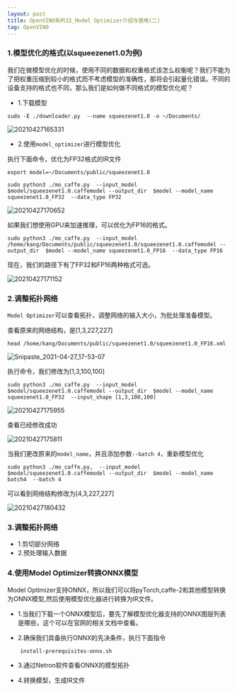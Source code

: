 ```yaml
---
layout: post
title: OpenVINO系列15_Model Optimizer介绍与使用(二)
tag: OpenVINO
---
```



### 1.模型优化的格式(以squeezenet1.0为例)

我们在做模型优化的时候，使用不同的数据和权重格式该怎么权衡呢？我们不能为了把权重压缩到较小的格式而不考虑模型的准确性，那将会引起量化错误。不同的设备支持的格式也不同，那么我们是如何做不同格式的模型优化呢？

- 1.下载模型

```
sudo -E ./downloader.py  --name squeezenet1.0 -o ~/Documents/
```

![20210427165331](https://cdn.jsdelivr.net/gh/luckykang/picture_bed/blogs_images/20210427165331.png)

- 2.使用`model_optimizer`进行模型优化

执行下面命令，优化为FP32格式的IR文件

```
export model=~/Documents/public/squeezenet1.0

sudo python3 ./mo_caffe.py  --input_model $model/squeezenet1.0.caffemodel --output_dir  $model --model_name squeezenet1.0_FP32  --data_type FP32
```

![20210427170652](https://cdn.jsdelivr.net/gh/luckykang/picture_bed/blogs_images/20210427170652.png)


如果我们想使用GPU来加速推理，可以优化为FP16的格式。

```
sudo python3 ./mo_caffe.py  --input_model /home/kang/Documents/public/squeezenet1.0/squeezenet1.0.caffemodel --output_dir  $model --model_name squeezenet1.0_FP16  --data_type FP16
```

现在，我们的路径下有了FP32和FP16两种格式可选。

![20210427171152](https://cdn.jsdelivr.net/gh/luckykang/picture_bed/blogs_images/20210427171152.png)

### 2.调整拓扑网络

`Model Optimizer`可以查看拓扑，调整网络的输入大小，为批处理准备模型。

查看原来的网络结构，是[1,3,227,227]

```
head /home/kang/Documents/public/squeezenet1.0/squeezenet1.0_FP16.xml
```

![Snipaste_2021-04-27_17-53-07](https://cdn.jsdelivr.net/gh/luckykang/picture_bed/blogs_images/Snipaste_2021-04-27_17-53-07.jpg)

执行命令，我们修改为[1,3,100,100]

```
sudo python3 ./mo_caffe.py  --input_model $model/squeezenet1.0.caffemodel --output_dir  $model --model_name squeezenet1.0_FP32  --input_shape [1,3,100,100]
```

![20210427175955](https://cdn.jsdelivr.net/gh/luckykang/picture_bed/blogs_images/20210427175955.png)

查看已经修改成功

![20210427175811](https://cdn.jsdelivr.net/gh/luckykang/picture_bed/blogs_images/20210427175811.png)


当我们更改原来的`model_name`，并且添加参数`--batch 4`，重新模型优化

```
sudo python3 ./mo_caffe.py,  --input_model $model/squeezenet1.0.caffemodel --output_dir  $model --model_name batch4  --batch 4
```

可以看到网络结构修改为[4,3,227,227]

![20210427180432](https://cdn.jsdelivr.net/gh/luckykang/picture_bed/blogs_images/20210427180432.png)

### 3.调整拓扑网络

- 1.剪切部分网络
- 2.预处理输入数据

### 4.使用Model Optimizer转换ONNX模型

Model Optimizer支持ONNX，所以我们可以将pyTorch,caffe-2和其他模型转换为ONNX模型,然后使用模型优化器进行转换为IR文件。

- 1.当我们下载一个ONNX模型后，要先了解模型优化器支持的ONNX图层列表是哪些，这个可以在官网的相关文档中查看。

- 2.确保我们具备执行ONNX的先决条件，执行下面指令

```
    install-prerequisites-onnx.sh
```

- 3.通过Netron软件查看ONNX的模型拓扑

- 4.转换模型，生成IR文件


